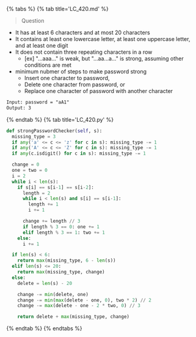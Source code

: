 {% tabs %}
{% tab title='LC_420.md' %}

> Question

* It has at least 6 characters and at most 20 characters
* It contains at least one lowercase letter, at least one uppercase letter, and at least one digit
* It does not contain three repeating characters in a row
  * [ex] "...aaa..." is weak, but "...aa...a..." is strong, assuming other conditions are met
* minimum nubmer of steps to make password strong
  * Insert one character to password,
  * Delete one character from password, or
  * Replace one character of password with another character

```txt
Input: password = "aA1"
Output: 3
```

{% endtab %}
{% tab title='LC_420.py' %}

```py
def strongPasswordChecker(self, s):
  missing_type = 3
  if any('a' <= c <= 'z' for c in s): missing_type -= 1
  if any('A' <= c <= 'Z' for c in s): missing_type -= 1
  if any(c.isdigit() for c in s): missing_type -= 1

  change = 0
  one = two = 0
  i = 2
  while i < len(s):
    if s[i] == s[i-1] == s[i-2]:
      length = 2
      while i < len(s) and s[i] == s[i-1]:
        length += 1
        i += 1

      change += length // 3
      if length % 3 == 0: one += 1
      elif length % 3 == 1: two += 1
    else:
      i += 1

  if len(s) < 6:
    return max(missing_type, 6 - len(s))
  elif len(s) <= 20:
    return max(missing_type, change)
  else:
    delete = len(s) - 20

    change -= min(delete, one)
    change -= min(max(delete - one, 0), two * 2) // 2
    change -= max(delete - one - 2 * two, 0) // 3

    return delete + max(missing_type, change)
```

{% endtab %}
{% endtabs %}
